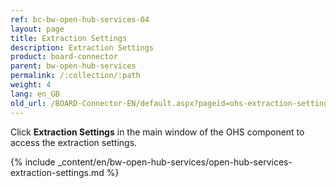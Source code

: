 ```yaml
---
ref: bc-bw-open-hub-services-04
layout: page
title: Extraction Settings
description: Extraction Settings
product: board-connector
parent: bw-open-hub-services
permalink: /:collection/:path
weight: 4
lang: en_GB
old_url: /BOARD-Connector-EN/default.aspx?pageid=ohs-extraction-settings
---
```

Click **Extraction Settings** in the main window of the OHS component to access the extraction settings.

{% include _content/en/bw-open-hub-services/open-hub-services-extraction-settings.md %}
